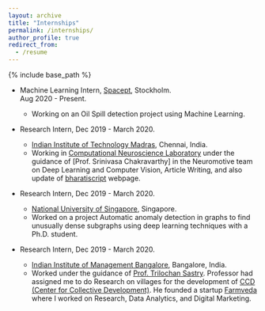 ```yaml
---
layout: archive
title: "Internships"
permalink: /internships/
author_profile: true
redirect_from:
  - /resume
---
```


{% include base_path %}


* Machine Learning Intern, [Spacept](https://spacept.com/), Stockholm.                                                                   
   Aug 2020 - Present.

  * Working on an Oil Spill detection project using Machine Learning.

* Research Intern, Dec 2019 - March 2020.
  * [Indian Institute of Technology Madras](https://www.iitm.ac.in/), Chennai, India.
  * Working in [Computational Neuroscience Laboratory](https://biotech.iitm.ac.in/Faculty/CNS_LAB/home.html) under the guidance of           [Prof. Srinivasa Chakravarthy] in the Neuromotive team on Deep Learning and Computer Vision, Article Writing, and also update of 
  [bharatiscript](https://bharatiscript.com/) webpage.

* Research Intern, Dec 2019 - March 2020.
  * [National University of Singapore](http://www.nus.edu.sg/), Singapore.
  * Worked on a project Automatic anomaly detection in graphs to find unusually dense subgraphs using deep learning techniques with
    a Ph.D. student.

* Research Intern, Dec 2019 - March 2020.
  * [Indian Institute of Management Bangalore](https://www.iimb.ac.in/home), Bangalore, India.
  * Worked under the guidance of [Prof. Trilochan Sastry](https://www.iimb.ac.in/user/138/trilochan-sastry). Professor had 
  assigned me to do Research on villages for the development of [CCD (Center for Collective Development)](https://ccd.ngo/).
  He founded a startup [Farmveda](https://www.farmveda.in/) where I worked on Research, Data Analytics, and Digital Marketing.

